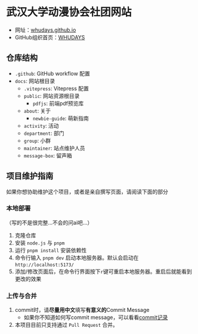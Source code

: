 # 武汉大学动漫协会社团网站

- 网址：[whudays.github.io](https://whudays.github.io/)
- GitHub组织首页：[WHUDAYS](https://github.com/WHUDAYS)

## 仓库结构

- `.github`: GitHub workflow 配置
- `docs`: 网站根目录
  - `.vitepress`: Vitepress 配置
  - `public`: 网站资源根目录
    - `pdfjs`: 前端pdf预览库
  - `about`: 关于
    - `newbie-guide`: 萌新指南
  - `activity`: 活动
  - `department`: 部门
  - `group`: 小群
  - `maintainer`: 站点维护人员
  - `message-box`: 留声箱

## 项目维护指南

如果你想协助维护这个项目，或者是亲自撰写页面，请阅读下面的部分

### 本地部署

（写的不是很完整...不会的问ai吧...）

1. 克隆仓库
2. 安装 `node.js` 与 `pnpm`
3. 运行 `pnpm install` 安装依赖性
4. 命令行输入 `pnpm dev` 启动本地服务器。默认会启动在 `http://localhost:5173/`
5. 添加/修改页面后，在命令行界面按下`r`键可重启本地服务器。重启后就能看到更改的效果

### 上传与合并

1. commit时，请**尽量用中文**填写**有意义的**Commit Message
   - 如果你不知道如何写commit message，可以看看[commit记录](https://github.com/WHUDAYS/WHUDAYS.github.io/commits/main/)
2. 本项目目前只支持通过 `Pull Request` 合并。